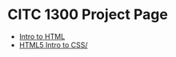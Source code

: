 # CITC 1300 Project Page

<ul>
<li><a href="Intro_to_html/index.html" target="_blank"> Intro to HTML</a></li>
<li><a href="html_5_intro/index.html" target="_blank"> HTML5 Intro to CSS/</a></li>
</ul>
